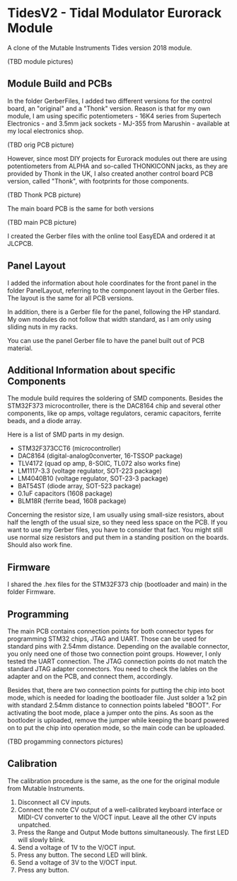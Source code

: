 # TidesV2 - Tidal Modulator Eurorack Module
A clone of the Mutable Instruments Tides version 2018 module.

(TBD module pictures)

## Module Build and PCBs
In the folder GerberFiles, I added two different versions for the control board, an "original" and a "Thonk" version.
Reason is that for my own module, I am using specific potentiometers - 16K4 series from Supertech Electronics - and 3.5mm jack sockets - MJ-355 from Marushin - available at my local electronics shop.

(TBD orig PCB picture)

However, since most DIY projects for Eurorack modules out there are using potentiometers from ALPHA and so-called THONKICONN jacks, as they are provided by Thonk in the UK, I also created another control board PCB version, called "Thonk", with footprints for those components.

(TBD Thonk PCB picture)

The main board PCB is the same for both versions

(TBD main PCB picture)

I created the Gerber files with the online tool EasyEDA and ordered it at JLCPCB.

## Panel Layout
I added the information about hole coordinates for the front panel in the folder PanelLayout, referring to the component layout in the Gerber files. The layout is the same for all PCB versions.

In addition, there is a Gerber file for the panel, following the HP standard. My own modules do not follow that width standard, as I am only using sliding nuts in my racks.

You can use the panel Gerber file to have the panel built out of PCB material.

## Additional Information about specific Components
The module build requires the soldering of SMD components. Besides the STM32F373 microcontroller, there is the DAC8164 chip and several other components, like op amps, voltage regulators, ceramic capacitors, ferrite beads, and a diode array.

Here is a list of SMD parts in my design.
- STM32F373CCT6 (microcontroller)
- DAC8164 (digital-analog0converter, 16-TSSOP package)
- TLV4172 (quad op amp, 8-SOIC, TL072 also works fine)
- LM1117-3.3 (voltage regulator, SOT-223 package)
- LM4040B10 (voltage regulator, SOT-23-3 package)
- BAT54ST (diode array, SOT-523 package)
- 0.1uF capacitors (1608 package)
- BLM18R (ferrite bead, 1608 package)

Concerning the resistor size, I am usually using small-size resistors, about half the length of the usual size, so they need less space on the PCB. If you want to use my Gerber files, you have to consider that fact. You might still use normal size resistors and put them in a standing position on the boards. Should also work fine.

## Firmware
I shared the .hex files for the STM32F373 chip (bootloader and main) in the folder Firmware.

## Programming
The main PCB contains connection points for both connector types for programming STM32 chips, JTAG and UART. Those can be used for standard pins with 2.54mm distance. Depending on the available connector, you only need one of those two connection point groups. However, I only tested the UART connection. The JTAG connection points do not match the standard JTAG adapter connectors. You need to check the lables on the adapter and on the PCB, and connect them, accordingly.

Besides that, there are two connection points for putting the chip into boot mode, which is needed for loading the bootloader file. Just solder a 1x2 pin with standard 2.54mm distance to connection points labeled "BOOT". For activating the boot mode, place a jumper onto the pins. As soon as the bootloder is uploaded, remove the jumper while keeping the board powered on to put the chip into operation mode, so the main code can be uploaded.

(TBD progamming connectors pictures)

## Calibration
The calibration procedure is the same, as the one for the original module from Mutable Instruments.

1. Disconnect all CV inputs.
2. Connect the note CV output of a well-calibrated keyboard interface or MIDI-CV converter to the V/OCT input. Leave all the other CV inputs unpatched.
3. Press the Range and Output Mode buttons simultaneously. The first LED will slowly blink.
4. Send a voltage of 1V to the V/OCT input.
5. Press any button. The second LED will blink.
6. Send a voltage of 3V to the V/OCT input.
7. Press any button.
